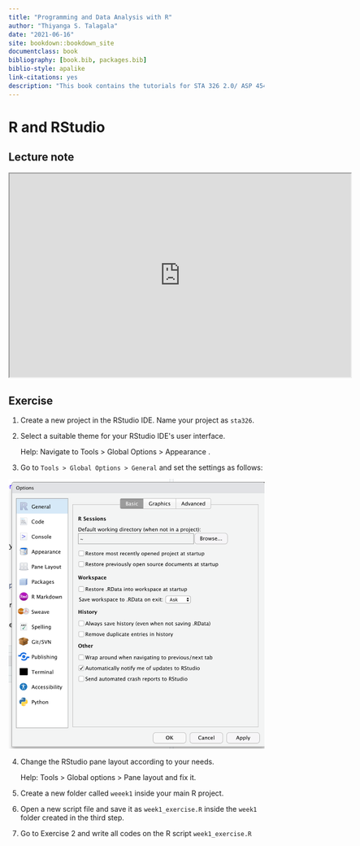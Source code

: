 ```yaml
--- 
title: "Programming and Data Analysis with R"
author: "Thiyanga S. Talagala"
date: "2021-06-16"
site: bookdown::bookdown_site
documentclass: book
bibliography: [book.bib, packages.bib]
biblio-style: apalike
link-citations: yes
description: "This book contains the tutorials for STA 326 2.0/ ASP 454 2.0 Programming and Data Analysis with R."
---
```


# R and RStudio

## Lecture note

<iframe src="https://hellor.netlify.app/2021/week1/l12021.html#1" width="672" height="400px"></iframe>

## Exercise

1. Create a new project in the RStudio IDE. Name your project as `sta326`.

2. Select a suitable theme for your RStudio IDE's user interface. 

    Help: Navigate to Tools > Global Options > Appearance .
    
3. Go to `Tools > Global Options > General` and set the settings as follows:

![](img/globaloptions.png)

4. Change the RStudio pane layout according to your needs.

    Help: Tools > Global options > Pane layout and fix it.

5. Create a new folder called `weeek1` inside your main  R project.

6. Open a new script file and save it as `week1_exercise.R` inside the `week1` folder created in the third step.

7. Go to Exercise 2 and write all codes on the R script `week1_exercise.R`


